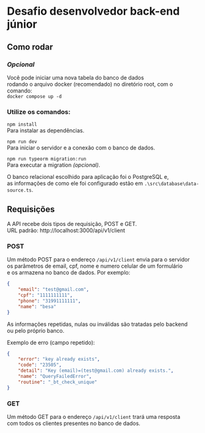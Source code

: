 # Desafio desenvolvedor back-end júnior

## Como rodar

### *Opcional*<br>
Você pode iniciar uma nova tabela do banco de dados<br>
rodando o arquivo docker (recomendado) no diretório root, com o comando:<br>
`` docker compose up -d ``
<br>

### Utilize os comandos:

`` npm install ``<br>
Para instalar as dependências.<br>

`` npm run dev ``<br>
Para iniciar o servidor e a conexão com o banco de dados.<br>

`` npm run typeorm migration:run ``<br>
Para executar a migration *(opcional)*.

O banco relacional escolhido para aplicação foi o PostgreSQL e, <br> 
as informações de como ele foi configurado estão em `` .\src\database\data-source.ts ``.

## Requisições
A API recebe dois tipos de requisição, POST e GET.<br>
URL padrão: http://localhost:3000/api/v1/client

### POST
Um método POST para o endereço `` /api/v1/client `` envia para o servidor<br>
os parâmetros de email, cpf, nome e numero celular de um formulário<br>
e os armazena no banco de dados. Por exemplo:

```json
{
    "email": "test@gmail.com",
    "cpf": "1111111111",
    "phone": "31991111111",
    "name": "besa"
}
```

As informações repetidas, nulas ou inválidas são tratadas pelo backend<br>
ou pelo próprio banco.

Exemplo de erro (campo repetido):

```json
{
    "error": "key already exists",
    "code": "23505",
    "detail": "Key (email)=(test@gmail.com) already exists.",
    "name": "QueryFailedError",
    "routine": "_bt_check_unique"
}
```

### GET
Um método GET para o endereço `` /api/v1/client `` trará uma resposta<br>
com todos os clientes presentes no banco de dados.
